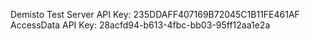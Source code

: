 Demisto Test Server API Key: 235DDAFF407169B72045C1B11FE461AF
AccessData API Key: 28acfd94-b613-4fbc-bb03-95ff12aa1e2a